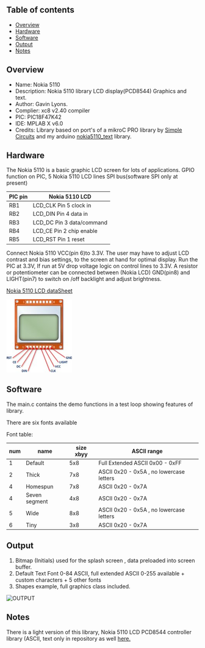 
Table of contents
---------------------------

  * [Overview](#overview)
  * [Hardware](#hardware)
  * [Software](#software)
  * [Output](#output)
  * [Notes](#notes)
  
Overview
--------------------------------------------
* Name: Nokia 5110
* Description: Nokia 5110 library LCD display(PCD8544) Graphics and text.
* Author: Gavin Lyons.
* Complier: xc8 v2.40 compiler
* PIC: PIC18F47K42
* IDE:  MPLAB X v6.0
* Credits: Library based on port's of a mikroC PRO library by [Simple Circuits](https://simple-circuit.com/pic-mikroc-nokia-5110-lcd-graphics-test-example/) and my 
arduino  [nokia5110_text](https://github.com/gavinlyonsrepo/NOKIA5110_TEXT) library.



Hardware
----------------------

The Nokia 5110 is a basic graphic LCD screen for lots of applications. 
GPIO function on PIC, 5 Nokia 5110 LCD lines SPI bus(software SPI only at present)

| PIC pin  | Nokia 5110 LCD |
| ------ | ------ |
| RB1 | LCD_CLK Pin 5 clock in |
| RB2 | LCD_DIN Pin 4 data in |
| RB3 | LCD_DC Pin 3 data/command|
| RB4 | LCD_CE Pin 2 chip enable |
| RB5 | LCD_RST Pin 1 reset|

Connect Nokia 5110 VCC(pin 6)to 3.3V.
The user may have to adjust LCD contrast and bias settings,
to the screen at hand for optimal display.
Run the PIC at 3.3V,  If run at 5V drop voltage logic on control lines to 3.3V.
A resistor or potentiometer can be connected between (Nokia LCD) GND(pin8) and LIGHT(pin7) to switch on /off backlight and adjust brightness. 

[Nokia 5110 LCD dataSheet ](https://www.sparkfun.com/datasheets/LCD/Monochrome/Nokia5110.pdf)

![PICTURE](https://github.com/gavinlyonsrepo/pic_16F1619_projects/blob/master/images/NOKIA2.jpg)

Software
----------------------

The main.c contains the demo functions in a test loop showing features of library. 

There are six fonts available

Font table:

|  num | name | size xbyy | ASCII range |
| ------ | ------ | ------ | ------ |  
| 1 | Default | 5x8 | Full Extended ASCII 0x00 - 0xFF |
| 2 | Thick   | 7x8 | ASCII  0x20 - 0x5A  , no lowercase letters |
| 4 | Homespun | 7x8 | ASCII  0x20 - 0x7A |
| 4 | Seven segment | 4x8 | ASCII  0x20 - 0x7A |
| 5 | Wide | 8x8 | ASCII 0x20 - 0x5A , no lowercase letters |
| 6 | Tiny | 3x8 | ASCII  0x20 - 0x7A |


Output
------------------------

1. Bitmap (Initials) used for the splash screen , data preloaded into screen buffer.
2. Default Text Font 0-84 ASCII, full extended ASCII 0-255 available + custom characters + 5 other fonts
3. Shapes example, full graphics class included.

![OUTPUT](https://github.com/gavinlyonsrepo/pic_18F47K42_projects/blob/master/images/nokiagraph1.jpg)

Notes
-------------------------------

There is a light version of this library, Nokia 5110 LCD PCD8544 controller library (ASCII, text only  in repository  as well  [here.](https://github.com/gavinlyonsrepo/pic_18F47K42_projects/tree/master/projects/nokiatext)
